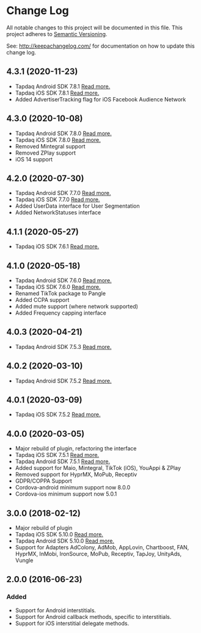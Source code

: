 # Change Log
All notable changes to this project will be documented in this file.
This project adheres to [Semantic Versioning](http://semver.org/).

See: http://keepachangelog.com/ for documentation on how to update this change log.

## 4.3.1 (2020-11-23)
- Tapdaq Android SDK 7.8.1 [Read more.](https://www.tapdaq.com/docs/tapdaq-android-sdk/Changelog)
- Tapdaq iOS SDK 7.8.1 [Read more.](https://www.tapdaq.com/docs/tapdaq-ios-sdk/Changelog)
- Added AdvertiserTracking flag for iOS Facebook Audience Network

## 4.3.0 (2020-10-08)
- Tapdaq Android SDK 7.8.0 [Read more.](https://www.tapdaq.com/docs/tapdaq-android-sdk/Changelog)
- Tapdaq iOS SDK 7.8.0 [Read more.](https://www.tapdaq.com/docs/tapdaq-ios-sdk/Changelog)
- Removed Mintegral support
- Removed ZPlay support
- iOS 14 support

## 4.2.0 (2020-07-30)
- Tapdaq Android SDK 7.7.0 [Read more.](https://www.tapdaq.com/docs/tapdaq-android-sdk/Changelog)
- Tapdaq iOS SDK 7.7.0 [Read more.](https://www.tapdaq.com/docs/tapdaq-ios-sdk/Changelog)
- Added UserData interface for User Segmentation
- Added NetworkStatuses interface

## 4.1.1 (2020-05-27)
- Tapdaq iOS SDK 7.6.1 [Read more.](https://www.tapdaq.com/docs/tapdaq-ios-sdk/Changelog)

## 4.1.0 (2020-05-18)
- Tapdaq Android SDK 7.6.0 [Read more.](https://www.tapdaq.com/docs/tapdaq-android-sdk/Changelog)
- Tapdaq iOS SDK 7.6.0 [Read more.](https://www.tapdaq.com/docs/tapdaq-ios-sdk/Changelog)
- Renamed TikTok package to Pangle
- Added CCPA support
- Added mute support (where network supported)
- Added Frequency capping interface

## 4.0.3 (2020-04-21)
- Tapdaq Android SDK 7.5.3 [Read more.](https://www.tapdaq.com/docs/tapdaq-android-sdk/Changelog)

## 4.0.2 (2020-03-10)
- Tapdaq Android SDK 7.5.2 [Read more.](https://www.tapdaq.com/docs/tapdaq-android-sdk/Changelog)

## 4.0.1 (2020-03-09)
- Tapdaq iOS SDK 7.5.2 [Read more.](https://www.tapdaq.com/docs/tapdaq-ios-sdk/Changelog)

## 4.0.0 (2020-03-05)
- Major rebuild of plugin, refactoring the interface
- Tapdaq iOS SDK 7.5.1 [Read more.](https://www.tapdaq.com/docs/tapdaq-ios-sdk/Changelog)
- Tapdaq Android SDK 7.5.1 [Read more.](https://www.tapdaq.com/docs/tapdaq-android-sdk/Changelog)
- Added support for Maio, Mintegral, TikTok (iOS), YouAppi & ZPlay
- Removed support for HyprMX, MoPub, Receptiv
- GDPR/COPPA Support
- Cordova-android minimum support now 8.0.0
- Cordova-ios minimum support now 5.0.1

## 3.0.0 (2018-02-12)
- Major rebuild of plugin
- Tapdaq iOS SDK 5.10.0 [Read more.](https://www.tapdaq.com/docs/tapdaq-ios-sdk/Changelog)
- Tapdaq Android SDK 5.10.0 [Read more.](https://www.tapdaq.com/docs/tapdaq-android-sdk/Changelog)
- Support for Adapters AdColony, AdMob, AppLovin, Chartboost, FAN, HyprMX, InMobi, IronSource, MoPub, Receptiv, TapJoy, UnityAds, Vungle

## 2.0.0 (2016-06-23)
### Added
- Support for Android interstitials.
- Support for Android callback methods, specific to interstitials.
- Support for iOS interstitial delegate methods.
